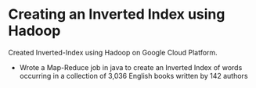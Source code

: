 # Creating an Inverted Index using Hadoop
Created Inverted-Index using Hadoop on Google Cloud Platform.
* Wrote a Map-Reduce job in java to create an Inverted Index of words occurring in a collection of 3,036 English books written by 142 authors
